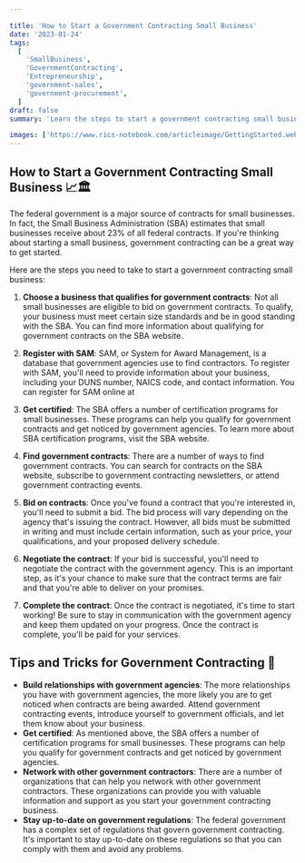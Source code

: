 ```yaml
---

title: 'How to Start a Government Contracting Small Business'
date: '2023-01-24'
tags:
  [
    'SmallBusiness',
    'GovernmentContracting',
    'Entrepreneurship',
    'government-sales',
    'government-procurement',
  ]
draft: false
summary: 'Learn the steps to start a government contracting small business and secure federal contracts to grow your venture. 📈🏛️'

images: ['https://www.rics-notebook.com/articleimage/GettingStarted.webp']
---
```


## How to Start a Government Contracting Small Business 📈🏛️

The federal government is a major source of contracts for small businesses. In
fact, the Small Business Administration (SBA) estimates that small businesses
receive about 23% of all federal contracts. If you're thinking about starting a
small business, government contracting can be a great way to get started.

Here are the steps you need to take to start a government contracting small
business:

1. **Choose a business that qualifies for government contracts**: Not all small
   businesses are eligible to bid on government contracts. To qualify, your
   business must meet certain size standards and be in good standing with the
   SBA. You can find more information about qualifying for government contracts
   on the SBA website.

2. **Register with SAM**: SAM, or System for Award Management, is a database
   that government agencies use to find contractors. To register with SAM,
   you'll need to provide information about your business, including your DUNS
   number, NAICS code, and contact information. You can register for SAM online
   at

3. **Get certified**: The SBA offers a number of certification programs for
   small businesses. These programs can help you qualify for government
   contracts and get noticed by government agencies. To learn more about SBA
   certification programs, visit the SBA website.

4. **Find government contracts**: There are a number of ways to find government
   contracts. You can search for contracts on the SBA website, subscribe to
   government contracting newsletters, or attend government contracting events.

5. **Bid on contracts**: Once you've found a contract that you're interested in,
   you'll need to submit a bid. The bid process will vary depending on the
   agency that's issuing the contract. However, all bids must be submitted in
   writing and must include certain information, such as your price, your
   qualifications, and your proposed delivery schedule.

6. **Negotiate the contract**: If your bid is successful, you'll need to
   negotiate the contract with the government agency. This is an important step,
   as it's your chance to make sure that the contract terms are fair and that
   you're able to deliver on your promises.

7. **Complete the contract**: Once the contract is negotiated, it's time to
   start working! Be sure to stay in communication with the government agency
   and keep them updated on your progress. Once the contract is complete, you'll
   be paid for your services.

## Tips and Tricks for Government Contracting 🎯

- **Build relationships with government agencies**: The more relationships you
  have with government agencies, the more likely you are to get noticed when
  contracts are being awarded. Attend government contracting events, introduce
  yourself to government officials, and let them know about your business.
- **Get certified**: As mentioned above, the SBA offers a number of
  certification programs for small businesses. These programs can help you
  qualify for government contracts and get noticed by government agencies.
- **Network with other government contractors**: There are a number of
  organizations that can help you network with other government contractors.
  These organizations can provide you with valuable information and support as
  you start your government contracting business.
- **Stay up-to-date on government regulations**: The federal government has a
  complex set of regulations that govern government contracting. It's important
  to stay up-to-date on these regulations so that you can comply with them and
  avoid any problems.
